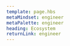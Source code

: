 ```yaml
---
template: page.hbs
metaMindset: engineer
metaPalette: engineer
heading: Ecosystem
returnLink: engineer
---
```

